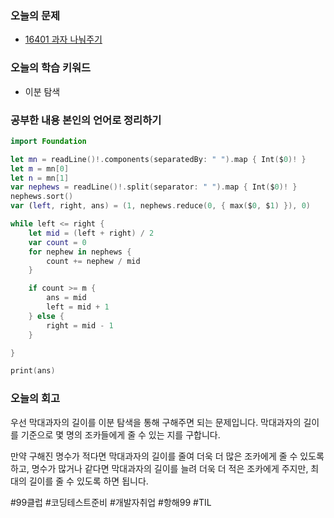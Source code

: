 ### 오늘의 문제
- [16401 과자 나눠주기](https://www.acmicpc.net/problem/16401)
### 오늘의 학습 키워드
- 이분 탐색
### 공부한 내용 본인의 언어로 정리하기
```swift
import Foundation

let mn = readLine()!.components(separatedBy: " ").map { Int($0)! }
let m = mn[0]
let n = mn[1]
var nephews = readLine()!.split(separator: " ").map { Int($0)! }
nephews.sort()
var (left, right, ans) = (1, nephews.reduce(0, { max($0, $1) }), 0)

while left <= right {
    let mid = (left + right) / 2
    var count = 0
    for nephew in nephews {
        count += nephew / mid
    }

    if count >= m {
        ans = mid
        left = mid + 1
    } else {
        right = mid - 1
    }

}

print(ans)
```
### 오늘의 회고
우선 막대과자의 길이를 이분 탐색을 통해 구해주면 되는 문제입니다.
막대과자의 길이를 기준으로 몇 명의 조카들에게 줄 수 있는 지를 구합니다.

 만약 구해진 명수가 적다면 막대과자의 길이를 줄여 더욱 더 많은 조카에게 줄 수 있도록 하고,
명수가 많거나 같다면 막대과자의 길이를 늘려 더욱 더 적은 조카에게 주지만, 최대의 길이를 줄 수 있도록 하면 됩니다.

#99클럽 #코딩테스트준비 #개발자취업 #항해99 #TIL